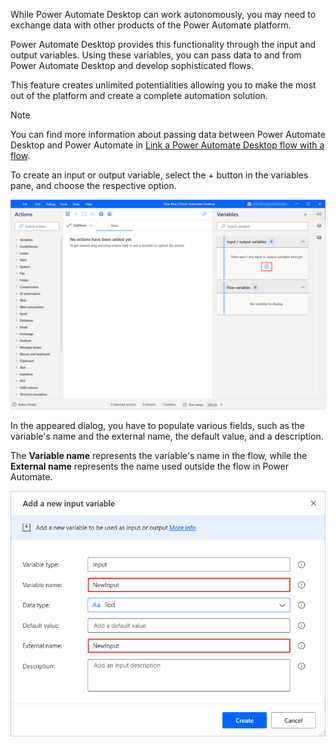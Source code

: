 While Power Automate Desktop can work autonomously, you may need to exchange data with other products of the Power Automate platform.

Power Automate Desktop provides this functionality through the input and output variables. Using these variables, you can pass data to and from Power Automate Desktop and develop sophisticated flows.

This feature creates unlimited potentialities allowing you to make the most out of the platform and create a complete automation solution.

> [!NOTE]
> You can find more information about passing data between Power Automate Desktop and Power Automate in [Link a Power Automate Desktop flow with a flow](https://docs.microsoft.com/power-automate/ui-flows/desktop/link-pad-flow-portal).

To create an input or output variable, select the + button in the variables pane, and choose the respective option.

![Screenshot of the button to add a new input or output variable.](..\media\add-input-output-variable-button.png)

In the appeared dialog, you have to populate various fields, such as the variable's name and the external name, the default value, and a description.

The **Variable name** represents the variable's name in the flow, while the **External name** represents the name used outside the flow in Power Automate.

![Screenshot of the Variable name and External name fields in the Add a new input variable dialog.](..\media\local-external-input-output-variable-name.png)

